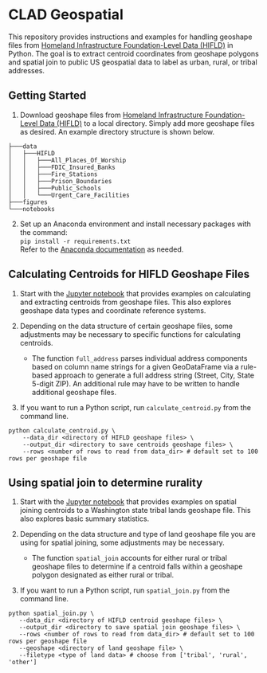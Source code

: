 # CLAD Geospatial
This repository provides instructions and examples for handling geoshape files from [Homeland Infrastructure Foundation-Level Data (HIFLD)](https://hifld-geoplatform.hub.arcgis.com/search) in Python. The goal is to extract centroid coordinates from geoshape polygons and spatial join to public US geospatial data to label as urban, rural, or tribal addresses.

## Getting Started
1. Download geoshape files from [Homeland Infrastructure Foundation-Level Data (HIFLD)](https://hifld-geoplatform.hub.arcgis.com/search) to a local directory. Simply add more geoshape files as desired. An example directory structure is shown below.
```
├───data
│   ├───HIFLD
│   │   ├───All_Places_Of_Worship
│   │   ├───FDIC_Insured_Banks
│   │   ├───Fire_Stations
│   │   ├───Prison_Boundaries
│   │   ├───Public_Schools
│   │   └───Urgent_Care_Facilities
├───figures
└───notebooks
```
2. Set up an Anaconda environment and install necessary packages with the command:<br> `pip install -r requirements.txt`<br>
Refer to the [Anaconda documentation](https://docs.anaconda.com/free/anaconda/install/index.html) as needed.

## Calculating Centroids for HIFLD Geoshape Files
1. Start with the [Jupyter notebook](https://github.com/brian-cy-chang/CLAD_Geospatial/blob/main/notebooks/calculate_centroid.ipynb) that provides examples on calculating and extracting centroids from geoshape files. This also explores geoshape data types and coordinate reference systems.

2. Depending on the data structure of certain geoshape files, some adjustments may be necessary to specific functions for calculating centroids.
    *  The function `full_address` parses individual address components based on column name strings for a given GeoDataFrame via a rule-based approach to generate a full address string (Street, City, State 5-digit ZIP). An additional rule may have to be written to handle additional geoshape files.

3. If you want to run a Python script, run `calculate_centroid.py` from the command line.

```
python calculate_centroid.py \
    --data_dir <directory of HIFLD geoshape files> \
    --output_dir <directory to save centroids geoshape files> \
    --rows <number of rows to read from data_dir> # default set to 100 rows per geoshape file
```

## Using spatial join to determine rurality
1. Start with the [Jupyter notebook](https://github.com/brian-cy-chang/CLAD_Geospatial/blob/main/notebooks/spatial_join.ipynb) that provides examples on spatial joining centroids to a Washington state tribal lands geoshape file. This also explores basic summary statistics.

2. Depending on the data structure and type of land geoshape file you are using for spatial joining, some adjustments may be necessary.
    * The function `spatial_join` accounts for either rural or tribal geoshape files to determine if a centroid falls within a geoshape polygon designated as either rural or tribal.

3. If you want to run a Python script, run `spatial_join.py` from the command line.

 ```
python spatial_join.py \
    --data_dir <directory of HIFLD centroid geoshape files> \
    --output_dir <directory to save spatial join geoshape files> \
    --rows <number of rows to read from data_dir> # default set to 100 rows per geoshape file
    --geoshape <directory of land geoshape file> \
    --filetype <type of land data> # choose from ['tribal', 'rural', 'other']
```
